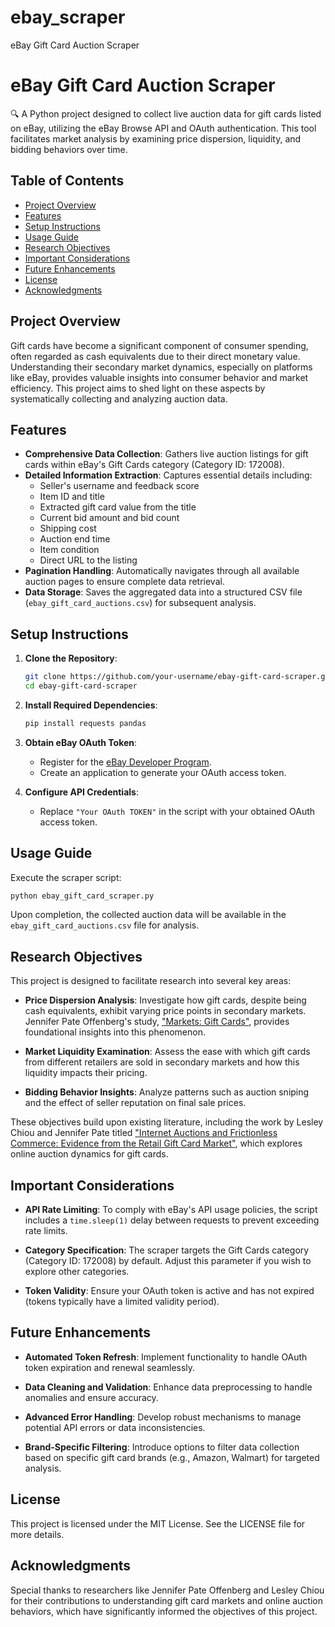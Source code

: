 # ebay_scraper
eBay Gift Card Auction Scraper
# eBay Gift Card Auction Scraper

🔍 A Python project designed to collect live auction data for gift cards listed on eBay, utilizing the eBay Browse API and OAuth authentication. This tool facilitates market analysis by examining price dispersion, liquidity, and bidding behaviors over time.

## Table of Contents

- [Project Overview](#project-overview)
- [Features](#features)
- [Setup Instructions](#setup-instructions)
- [Usage Guide](#usage-guide)
- [Research Objectives](#research-objectives)
- [Important Considerations](#important-considerations)
- [Future Enhancements](#future-enhancements)
- [License](#license)
- [Acknowledgments](#acknowledgments)

## Project Overview

Gift cards have become a significant component of consumer spending, often regarded as cash equivalents due to their direct monetary value. Understanding their secondary market dynamics, especially on platforms like eBay, provides valuable insights into consumer behavior and market efficiency. This project aims to shed light on these aspects by systematically collecting and analyzing auction data.

## Features

- **Comprehensive Data Collection**: Gathers live auction listings for gift cards within eBay's Gift Cards category (Category ID: 172008).
- **Detailed Information Extraction**: Captures essential details including:
  - Seller's username and feedback score
  - Item ID and title
  - Extracted gift card value from the title
  - Current bid amount and bid count
  - Shipping cost
  - Auction end time
  - Item condition
  - Direct URL to the listing
- **Pagination Handling**: Automatically navigates through all available auction pages to ensure complete data retrieval.
- **Data Storage**: Saves the aggregated data into a structured CSV file (`ebay_gift_card_auctions.csv`) for subsequent analysis.

## Setup Instructions

1. **Clone the Repository**:

   ```bash
   git clone https://github.com/your-username/ebay-gift-card-scraper.git
   cd ebay-gift-card-scraper
   ```

2. **Install Required Dependencies**:

   ```bash
   pip install requests pandas
   ```

3. **Obtain eBay OAuth Token**:
   - Register for the [eBay Developer Program](https://developer.ebay.com/).
   - Create an application to generate your OAuth access token.

4. **Configure API Credentials**:
   - Replace `"Your OAuth TOKEN"` in the script with your obtained OAuth access token.

## Usage Guide

Execute the scraper script:

```bash
python ebay_gift_card_scraper.py
```

Upon completion, the collected auction data will be available in the `ebay_gift_card_auctions.csv` file for analysis.

## Research Objectives

This project is designed to facilitate research into several key areas:

- **Price Dispersion Analysis**: Investigate how gift cards, despite being cash equivalents, exhibit varying price points in secondary markets. Jennifer Pate Offenberg's study, ["Markets: Gift Cards"](https://www.aeaweb.org/articles?id=10.1257/jep.21.2.227), provides foundational insights into this phenomenon.

- **Market Liquidity Examination**: Assess the ease with which gift cards from different retailers are sold in secondary markets and how this liquidity impacts their pricing.

- **Bidding Behavior Insights**: Analyze patterns such as auction sniping and the effect of seller reputation on final sale prices.

These objectives build upon existing literature, including the work by Lesley Chiou and Jennifer Pate titled ["Internet Auctions and Frictionless Commerce: Evidence from the Retail Gift Card Market"](https://ideas.repec.org/a/kap/revind/v36y2010i3p295-304.html), which explores online auction dynamics for gift cards.

## Important Considerations

- **API Rate Limiting**: To comply with eBay's API usage policies, the script includes a `time.sleep(1)` delay between requests to prevent exceeding rate limits.

- **Category Specification**: The scraper targets the Gift Cards category (Category ID: 172008) by default. Adjust this parameter if you wish to explore other categories.

- **Token Validity**: Ensure your OAuth token is active and has not expired (tokens typically have a limited validity period).

## Future Enhancements

- **Automated Token Refresh**: Implement functionality to handle OAuth token expiration and renewal seamlessly.

- **Data Cleaning and Validation**: Enhance data preprocessing to handle anomalies and ensure accuracy.

- **Advanced Error Handling**: Develop robust mechanisms to manage potential API errors or data inconsistencies.

- **Brand-Specific Filtering**: Introduce options to filter data collection based on specific gift card brands (e.g., Amazon, Walmart) for targeted analysis.

## License

This project is licensed under the MIT License. See the LICENSE file for more details.

## Acknowledgments

Special thanks to researchers like Jennifer Pate Offenberg and Lesley Chiou for their contributions to understanding gift card markets and online auction behaviors, which have significantly informed the objectives of this project.
